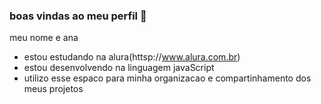 ### boas vindas ao meu perfil 💙

meu nome e ana 

- estou estudando na alura(httsp://www.alura.com.br)
- estou desenvolvendo na linguagem javaScript
- utilizo esse espaco para minha organizacao e compartinhamento  dos meus projetos 
